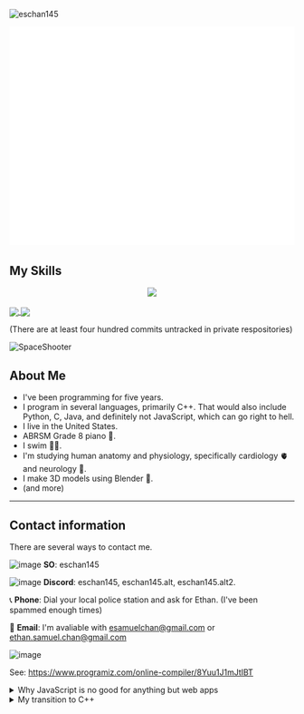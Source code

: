 <p align="left"> <img src="https://komarev.com/ghpvc/?username=eschan145&label=Profile%20views&color=0e75b6&style=flat" alt="eschan145" /> </p>

![GitHub Metrics](github-metrics.svg)

## My Skills

<p align="center">
  <a href="https://github.com/eschan145">
    <img src="https://skillicons.dev/icons?i=cpp,c,python,unreal,notion,blender,windows,latex,ps,github,discord&theme=light" />
  </a>
</p>

<a href="https://github.com/eschan145">
  <img align="center" src="https://github-readme-stats.vercel.app/api?username=eschan145&show_icons=true&theme=responsive&rank_icon=percentile&include_all_commits=true" />
</a>
<a href="https://github.com/eschan145">
  <img align="center" src="https://github-readme-stats.vercel.app/api/top-langs/?username=eschan145&langs_count=4&custom_title=Languages&exclude_repo=depraylib,depbox2d,depchipmunk" />
</a>

(There are at least four hundred commits untracked in private respositories)

![SpaceShooter](https://api.githubtrends.io/user/svg/eschan145/repos?time_range=one_year&include_private=True&group=other&loc_metric=changed&theme=classic)


## About Me

* I've been programming for five years.
* I program in several languages, primarily C++. That would also include Python, C, Java, and definitely not JavaScript, which can go right to hell.
* I live in the United States.
* ABRSM Grade 8 piano 🎹.
* I swim 🏊‍♂️.
* I'm studying human anatomy and physiology, specifically cardiology 🫀 and neurology 🧠.
* I make 3D models using Blender 🍩.
* (and more)

---

## Contact information

There are several ways to contact me.

![image](https://github.com/user-attachments/assets/0093064e-983a-4fb2-b7b8-79ce466f7c80) **SO**: eschan145

![image](https://github.com/user-attachments/assets/7e36cf58-2076-48a4-8013-4bccb44ba00c) **Discord**: eschan145, eschan145.alt, eschan145.alt2.

📞 **Phone**: Dial your local police station and ask for Ethan. (I've been spammed enough times)

📧 **Email**: I'm avaliable with [esamuelchan@gmail.com](esamuelchan@gmail.com) or [ethan.samuel.chan@gmail.com](ethan.samuel.chan@gmail.com)

![image](https://github.com/user-attachments/assets/454761a9-462b-4607-bcf5-aaa184e26b31)

See: <https://www.programiz.com/online-compiler/8Yuu1J1mJtIBT>

<details>
<summary>Why JavaScript is no good for anything but web apps</summary>

  * It's very slow, with the little static typing it has completely useless in performance.
  * It's only used (or should only be used) for web apps, giving it few features or capabilities and making it even slower.
  * Programmers shouldn't create desktop apps with JS unless they expect your user to own a supercomputer. For example, Visual Studio Code (Electron JS), which is written in a superscript of JavaScript, is much slower than Visual Studio (C# + C++) if they are running the same extensions and features enabled. The same with JS apps with Electron such as Microsoft Teams, desktop Discord, etc., which use significantly more resources in terms of memory and CPU compared to the browser equivalent.
  * It can be exploited quite easily compared to other languages if you use XSS or CSRF.
  * Shit design and type coercions (`[] == ![]`).
  * Unnecessarily weird and confusing scoping.

TL;DR: JavaScript should only be used for web applications and used sparingly. It is bad at just about everything else.
</details>

<details>
<summary>My transition to C++</summary>

Recently, I began to transition my development language from Python to C++. This is because I experienced far too many performance issues that even the most highly-optimized code struggled with. I also became interested with powerful technologies, such as Unreal Engine, that used C++ for their primary language. Since I have transitioned to C++ I haven't regretted it. C++ offers me a lot of freedoms that other languages can't offer, and memory issues and safety can be overcome after time and experience. I have began to reprogram many of my previous applications in C++ from Python.
</details>
